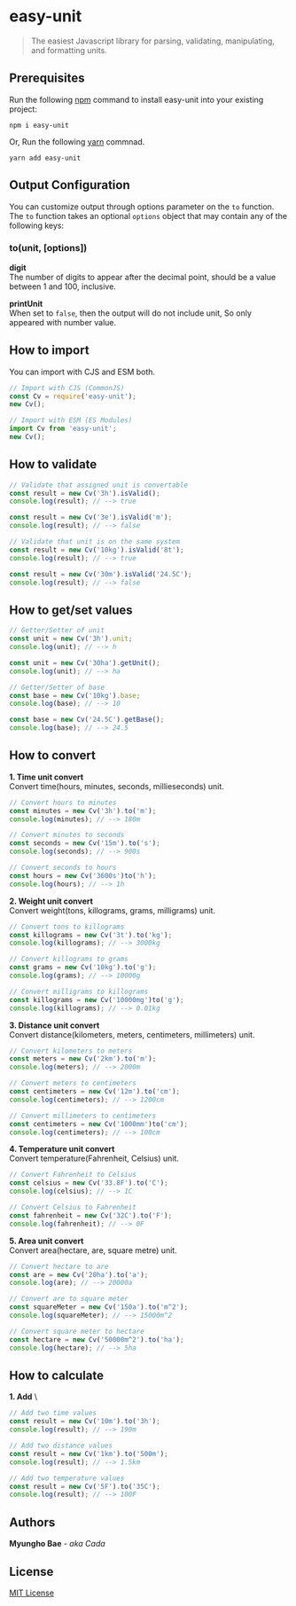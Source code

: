 # easy-unit

> The easiest Javascript library for parsing, validating, manipulating, and formatting units.

## Prerequisites

Run the following [npm](https://www.npmjs.com/) command to install easy-unit into your existing project:

```
npm i easy-unit
```

Or, Run the following [yarn](https://classic.yarnpkg.com/) commnad.

```
yarn add easy-unit
```

## Output Configuration

You can customize output through options parameter on the `to` function. \
The `to` function takes an optional `options` object that may contain any of the following keys:

### to(unit, [options])

**digit** \
The number of digits to appear after the decimal point, should be a value between 1 and 100, inclusive.

**printUnit** \
When set to `false`, then the output will do not include unit, So only appeared with number value.

## How to import

You can import with CJS and ESM both.

```javascript
// Import with CJS (CommonJS)
const Cv = require('easy-unit');
new Cv();

// Import with ESM (ES Modules)
import Cv from 'easy-unit';
new Cv();
```

## How to validate

```javascript
// Validate that assigned unit is convertable
const result = new Cv('3h').isValid();
console.log(result); // --> true

const result = new Cv('3e').isValid('m');
console.log(result); // --> false

// Validate that unit is on the same system
const result = new Cv('10kg').isValid('8t');
console.log(result); // --> true

const result = new Cv('30m').isValid('24.5C');
console.log(result); // --> false
```

## How to get/set values

```javascript
// Getter/Setter of unit
const unit = new Cv('3h').unit;
console.log(unit); // --> h

const unit = new Cv('30ha').getUnit();
console.log(unit); // --> ha

// Getter/Setter of base
const base = new Cv('10kg').base;
console.log(base); // --> 10

const base = new Cv('24.5C').getBase();
console.log(base); // --> 24.5
```

## How to convert

**1. Time unit convert** \
Convert time(hours, minutes, seconds, millieseconds) unit.

```javascript
// Convert hours to minutes
const minutes = new Cv('3h').to('m');
console.log(minutes); // --> 180m

// Convert minutes to seconds
const seconds = new Cv('15m').to('s');
console.log(seconds); // --> 900s

// Convert seconds to hours
const hours = new Cv('3600s')to('h');
console.log(hours); // --> 1h
```

**2. Weight unit convert** \
Convert weight(tons, killograms, grams, milligrams) unit.

```javascript
// Convert tons to killograms
const killograms = new Cv('3t').to('kg');
console.log(killograms); // --> 3000kg

// Convert killograms to grams
const grams = new Cv('10kg').to('g');
console.log(grams); // --> 10000g

// Convert milligrams to killograms
const killograms = new Cv('10000mg')to('g');
console.log(killograms); // --> 0.01kg
```

**3. Distance unit convert** \
Convert distance(kilometers, meters, centimeters, millimeters) unit.

```javascript
// Convert kilometers to meters
const meters = new Cv('2km').to('m');
console.log(meters); // --> 2000m

// Convert meters to centimeters
const centimeters = new Cv('12m').to('cm');
console.log(centimeters); // --> 1200cm

// Convert millimeters to centimeters
const centimeters = new Cv('1000mm')to('cm');
console.log(centimeters); // --> 100cm
```

**4. Temperature unit convert** \
Convert temperature(Fahrenheit, Celsius) unit.

```javascript
// Convert Fahrenheit to Celsius
const celsius = new Cv('33.8F').to('C');
console.log(celsius); // --> 1C

// Convert Celsius to Fahrenheit
const fahrenheit = new Cv('32C').to('F');
console.log(fahrenheit); // --> 0F
```

**5. Area unit convert** \
Convert area(hectare, are, square metre) unit.

```javascript
// Convert hectare to are
const are = new Cv('20ha').to('a');
console.log(are); // --> 20000a

// Convert are to square meter
const squareMeter = new Cv('150a').to('m^2');
console.log(squareMeter); // --> 15000m^2

// Convert square meter to hectare
const hectare = new Cv('50000m^2').to('ha');
console.log(hectare); // --> 5ha
```

## How to calculate

**1. Add** \

```javascript
// Add two time values
const result = new Cv('10m').to('3h');
console.log(result); // --> 190m

// Add two distance values
const result = new Cv('1km').to('500m');
console.log(result); // --> 1.5km

// Add two temperature values
const result = new Cv('5F').to('35C');
console.log(result); // --> 100F
```

## Authors

**Myungho Bae** - _aka Cada_

## License

[MIT License](https://opensource.org/license/mit/)
